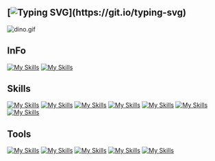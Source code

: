 ## [![Typing SVG](https://readme-typing-svg.demolab.com?font=Fira+Code&weight=600&size=25&pause=1000&color=2EF724&center=true&vCenter=true&width=435&lines=There's+no+end+in+learning.;There's+no+end+in+develop.)](https://git.io/typing-svg)

<img alt="dino.gif" src="https://github.com/saadeghi/saadeghi/blob/master/dino.gif?raw=true" data-hpc="true" class="Box-sc-g0xbh4-0 fzFXnm">

## InFo

[![My Skills](https://skillicons.dev/icons?i=instagram)](https://instagram.com/jongz1009)
[![My Skills](https://skillicons.dev/icons?i=discord)](https://discord.gg/YqAG7FN3n5)

## Skills

[![My Skills](https://skillicons.dev/icons?i=kotlin)](https://skillicons.dev)
[![My Skills](https://skillicons.dev/icons?i=java)](https://skillicons.dev)
[![My Skills](https://skillicons.dev/icons?i=c)](https://skillicons.dev)
[![My Skills](https://skillicons.dev/icons?i=cpp)](https://skillicons.dev)
[![My Skills](https://skillicons.dev/icons?i=dart)](https://skillicons.dev)
[![My Skills](https://skillicons.dev/icons?i=nodejs)](https://skillicons.dev)
[![My Skills](https://skillicons.dev/icons?i=docker)](https://skillicons.dev)

## Tools

[![My Skills](https://skillicons.dev/icons?i=androidstudio)](https://skillicons.dev)
[![My Skills](https://skillicons.dev/icons?i=flutter)](https://skillicons.dev)
[![My Skills](https://skillicons.dev/icons?i=firebase)](https://skillicons.dev)
[![My Skills](https://skillicons.dev/icons?i=github)](https://skillicons.dev)
[![My Skills](https://skillicons.dev/icons?i=vscode)](https://skillicons.dev)

<!--
**william00kim/william00kim** is a ✨ _special_ ✨ repository because its `README.md` (this file) appears on your GitHub profile.

Here are some ideas to get you started:

- 🔭 I’m currently working on ...
- 🌱 I’m currently learning ...
- 👯 I’m looking to collaborate on ...
- 🤔 I’m looking for help with ...
- 💬 Ask me about ...
- 📫 How to reach me: ...
- 😄 Pronouns: ...
- ⚡ Fun fact: ...
-->




